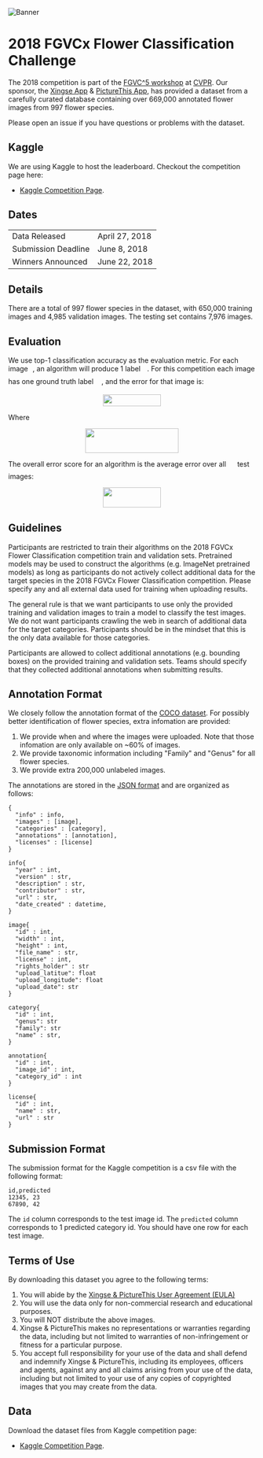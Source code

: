 ![Banner](https://rawgit.com/richardaecn/fgvcx_flower_comp/master/assets/flower_cover.png)

# 2018 FGVCx Flower Classification Challenge
The 2018 competition is part of the [FGVC^5 workshop](https://sites.google.com/view/fgvc5/home) at [CVPR](http://cvpr2018.thecvf.com/).
Our sponsor, the [Xingse App](https://www.xingseapp.com/) & [PictureThis App](https://www.picturethisai.com/), has provided a dataset from a carefully curated database containing over 669,000 annotated flower images from 997 flower species.

Please open an issue if you have questions or problems with the dataset.

## Kaggle
We are using Kaggle to host the leaderboard. Checkout the competition page here:
* [Kaggle Competition Page](https://www.kaggle.com/c/fgvc2018-flower/).

## Dates
|||
|------|---------------|
Data Released|April 27, 2018|
Submission Deadline|June 8, 2018|
Winners Announced|June 22, 2018|

## Details
There are a total of 997 flower species in the dataset, with 650,000 training images and 4,985 validation images. The testing set contains 7,976 images.

## Evaluation
We use top-1 classification accuracy as the evaluation metric. For each image <img src="https://rawgit.com/richardaecn/fgvcx_flower_comp/master/svgs/77a3b857d53fb44e33b53e4c8b68351a.svg?invert_in_darkmode" align=middle width=5.642109pt height=21.60213pt/>, an algorithm will produce 1 label <img src="https://rawgit.com/richardaecn/fgvcx_flower_comp/master/svgs/bb29cf3d0decad4c2df62b08fbcb2d23.svg?invert_in_darkmode" align=middle width=9.52017pt height=22.74591pt/>. For this competition each image has one ground truth label <img src="https://rawgit.com/richardaecn/fgvcx_flower_comp/master/svgs/681a37b53b66acbc455e39ca3e6f1c41.svg?invert_in_darkmode" align=middle width=12.444795pt height=14.10255pt/>, and the error for that image is:
<p align="center"><img src="https://rawgit.com/richardaecn/fgvcx_flower_comp/master/svgs/d89b544c1c8649aab60422b5cf483052.svg?invert_in_darkmode" align=middle width=117.29916pt height=24.865665pt/></p>
Where
<p align="center"><img src="https://rawgit.com/richardaecn/fgvcx_flower_comp/master/svgs/7a45c501d5042bd031a267f008fa2ae6.svg?invert_in_darkmode" align=middle width=190.2021pt height=49.13139pt/></p>

The overall error score for an algorithm is the average error over all <img src="https://rawgit.com/richardaecn/fgvcx_flower_comp/master/svgs/f9c4988898e7f532b9f826a75014ed3c.svg?invert_in_darkmode" align=middle width=14.94405pt height=22.38192pt/> test images:
<p align="center"><img src="https://rawgit.com/richardaecn/fgvcx_flower_comp/master/svgs/444adcac0c7cbb4a8419ee1484625349.svg?invert_in_darkmode" align=middle width=118.05123pt height=41.069655pt/></p>

## Guidelines
Participants are restricted to train their algorithms on the 2018 FGVCx Flower Classification competition train and validation sets. Pretrained models may be used to construct the algorithms (e.g. ImageNet pretrained models) as long as participants do not actively collect additional data for the target species in the 2018 FGVCx Flower Classification competition. Please specify any and all external data used for training when uploading results.

The general rule is that we want participants to use only the provided training and validation images to train a model to classify the test images. We do not want participants crawling the web in search of additional data for the target categories. Participants should be in the mindset that this is the only data available for those categories.

Participants are allowed to collect additional annotations (e.g. bounding boxes) on the provided training and validation sets. Teams should specify that they collected additional annotations when submitting results.

## Annotation Format
We closely follow the annotation format of the [COCO dataset](http://mscoco.org/dataset/#download).
For possibly better identification of flower species, extra infomation are provided:
1. We provide when and where the images were uploaded. Note that those infomation are only available on ~60% of images.
2. We provide taxonomic information including "Family" and "Genus" for all flower species.
3. We provide extra 200,000 unlabeled images.

The annotations are stored in the [JSON format](http://www.json.org/) and are organized as follows:
```
{
  "info" : info,
  "images" : [image],
  "categories" : [category],
  "annotations" : [annotation],
  "licenses" : [license]
}

info{
  "year" : int,
  "version" : str,
  "description" : str,
  "contributor" : str,
  "url" : str,
  "date_created" : datetime,
}

image{
  "id" : int,
  "width" : int,
  "height" : int,
  "file_name" : str,
  "license" : int,
  "rights_holder" : str
  "upload_latitue": float
  "upload_longitude": float
  "upload_date": str
}

category{
  "id" : int,
  "genus": str
  "family": str
  "name" : str,
}

annotation{
  "id" : int,
  "image_id" : int,
  "category_id" : int
}

license{
  "id" : int,
  "name" : str,
  "url" : str
}
```

## Submission Format
The submission format for the Kaggle competition is a csv file with the following format:
```
id,predicted
12345, 23
67890, 42
```
The `id` column corresponds to the test image id. The `predicted` column corresponds to 1 predicted category id. You should have one row for each test image.

## Terms of Use
By downloading this dataset you agree to the following terms:

1. You will abide by the [Xingse & PictureThis User Agreement (EULA)](https://www.picturethisai.com/static/user_agreement)
2. You will use the data only for non-commercial research and educational purposes.
3. You will NOT distribute the above images.
4. Xingse & PictureThis makes no representations or warranties regarding the data, including but not limited to warranties of non-infringement or fitness for a particular purpose.
5. You accept full responsibility for your use of the data and shall defend and indemnify Xingse & PictureThis, including its employees, officers and agents, against any and all claims arising from your use of the data, including but not limited to your use of any copies of copyrighted images that you may create from the data.


## Data
Download the dataset files from Kaggle competition page:
* [Kaggle Competition Page](https://www.kaggle.com/c/fgvc2018-flower/data).